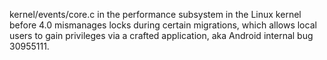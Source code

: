 kernel/events/core.c in the performance subsystem in the Linux kernel before 4.0 mismanages locks during certain migrations, which allows local users to gain privileges via a crafted application, aka Android internal bug 30955111.